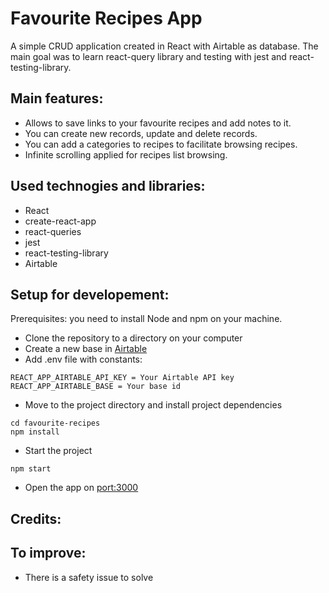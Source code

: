 # Favourite Recipes App

A simple CRUD application created in React with Airtable as database.
The main goal was to learn react-query library and testing with jest and react-testing-library.

## Main features:

- Allows to save links to your favourite recipes and add notes to it.
- You can create new records, update and delete records.
- You can add a categories to recipes to facilitate browsing recipes.
- Infinite scrolling applied for recipes list browsing.

## Used technogies and libraries:

- React
- create-react-app
- react-queries
- jest
- react-testing-library
- Airtable

## Setup for developement:

Prerequisites: you need to install Node and npm on your machine.

- Clone the repository to a directory on your computer
- Create a new base in [Airtable](https://airtable.com/)
- Add .env file with constants:

```
REACT_APP_AIRTABLE_API_KEY = Your Airtable API key
REACT_APP_AIRTABLE_BASE = Your base id
```

- Move to the project directory and install project dependencies

```
cd favourite-recipes
npm install
```

- Start the project

```
npm start
```

- Open the app on [port:3000](http://localhost:3000/)

## Credits:

## To improve:

- There is a safety issue to solve
